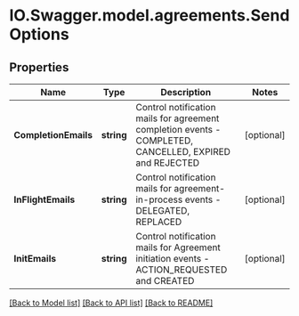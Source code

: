 # IO.Swagger.model.agreements.SendOptions
## Properties

Name | Type | Description | Notes
------------ | ------------- | ------------- | -------------
**CompletionEmails** | **string** | Control notification mails for agreement completion events - COMPLETED, CANCELLED, EXPIRED and REJECTED | [optional] 
**InFlightEmails** | **string** | Control notification mails for agreement-in-process events - DELEGATED, REPLACED | [optional] 
**InitEmails** | **string** | Control notification mails for Agreement initiation events - ACTION_REQUESTED and CREATED | [optional] 

[[Back to Model list]](../README.md#documentation-for-models) [[Back to API list]](../README.md#documentation-for-api-endpoints) [[Back to README]](../README.md)

